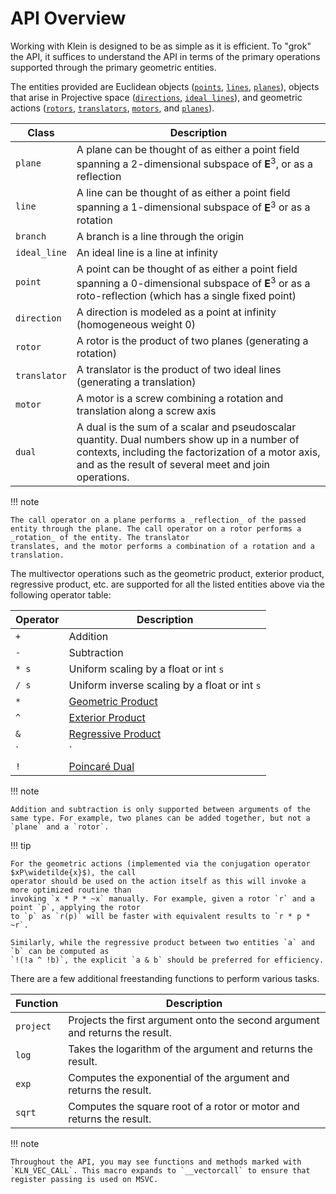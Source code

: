 # API Overview

<style>
tr > td:first-child {
  white-space: nowrap;
}
</style>

Working with Klein is designed to be as simple as it is efficient. To "grok" the API, it suffices to
understand the API in terms of the primary operations supported through the primary geometric entities.

The entities provided are Euclidean objects ([`points`](../api/point), [`lines`](../api/lines), [`planes`](../api/plane)), objects that arise in
Projective space ([`directions`](../api/dir), [`ideal lines`](../api/lines)),
and geometric actions ([`rotors`](../api/rotor), [`translators`](../api/translator),
[`motors`](../api/motor), and [`planes`](../api/plane)).

| Class        | Description                                                                                                                                                                                                |
| ------------ | ---------------------------------------------------------------------------------------------------------------------------------------------------------------------------------------------------------- |
| `plane`      | A plane can be thought of as either a point field spanning a 2-dimensional subspace of $\mathbf{E}^3$, or as a reflection                                                                                  |
| `line`       | A line can be thought of as either a point field spanning a 1-dimensional subspace of $\mathbf{E}^3$ or as a rotation                                                                                      |
| `branch`     | A branch is a line through the origin                                                                                                                                                                      |
| `ideal_line` | An ideal line is a line at infinity                                                                                                                                                                        |
| `point`      | A point can be thought of as either a point field spanning a 0-dimensional subspace of $\mathbf{E}^3$ or as a roto-reflection (which has a single fixed point)                                             |
| `direction`  | A direction is modeled as a point at infinity (homogeneous weight $0$)                                                                                                                                     |
| `rotor`      | A rotor is the product of two planes (generating a rotation)                                                                                                                                               |
| `translator` | A translator is the product of two ideal lines (generating a translation)                                                                                                                                  |
| `motor`      | A motor is a screw combining a rotation and translation along a screw axis                                                                                                                                 |
| `dual`       | A dual is the sum of a scalar and pseudoscalar quantity. Dual numbers show up in a number of contexts, including the factorization of a motor axis, and as the result of several meet and join operations. |

!!! note

    The call operator on a plane performs a _reflection_ of the passed entity through the plane. The call operator on a rotor performs a _rotation_ of the entity. The translator
    translates, and the motor performs a combination of a rotation and a translation.

The multivector operations such as the geometric product, exterior product, regressive product, etc.
are supported for all the listed entities above via the following operator table:

| Operator | Description                                   |
| -------- | --------------------------------------------- |
| `+`      | Addition                                      |
| `-`      | Subtraction                                   |
| `* s`    | Uniform scaling by a float or int `s`         |
| `/ s`    | Uniform inverse scaling by a float or int `s` |
| `*`      | [Geometric Product](../api/gp)                |
| `^`      | [Exterior Product](../api/ext)                |
| `&`      | [Regressive Product](../api/reg)              |
| `|`      | [Symmetric Inner Product](../api/dot)         |
| `!`      | [Poincaré Dual](../api/dual)                  |

!!! note

    Addition and subtraction is only supported between arguments of the same type. For example, two planes can be added together, but not a `plane` and a `rotor`.

!!! tip

    For the geometric actions (implemented via the conjugation operator $xP\widetilde{x}$), the call
    operator should be used on the action itself as this will invoke a more optimized routine than
    invoking `x * P * ~x` manually. For example, given a rotor `r` and a point `p`, applying the rotor
    to `p` as `r(p)` will be faster with equivalent results to `r * p * ~r`.

    Similarly, while the regressive product between two entities `a` and `b` can be computed as
    `!(!a ^ !b)`, the explicit `a & b` should be preferred for efficiency.

There are a few additional freestanding functions to perform various tasks.

| Function  | Description                                                                  |
| --------- | ---------------------------------------------------------------------------- |
| `project` | Projects the first argument onto the second argument and returns the result. |
| `log`     | Takes the logarithm of the argument and returns the result.                  |
| `exp`     | Computes the exponential of the argument and returns the result.             |
| `sqrt`    | Computes the square root of a rotor or motor and returns the result.         |

!!! note

    Throughout the API, you may see functions and methods marked with `KLN_VEC_CALL`. This macro expands to `__vectorcall` to ensure that register passing is used on MSVC.
